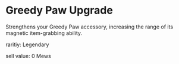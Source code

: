# Greedy Paw Upgrade

Strengthens your Greedy Paw accessory, increasing the range of its magnetic item-grabbing ability.

raritiy: Legendary

sell value: 0 Mews